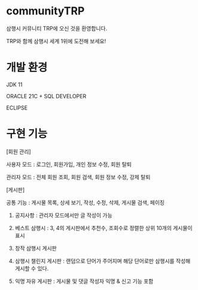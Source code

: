 # communityTRP

삼행시 커뮤니티 TRP에 오신 것을 환영합니다.

TRP와 함께 삼행시 세계 1위에 도전해 보세요!

# 개발 환경

JDK 11

ORACLE 21C + SQL DEVELOPER

ECLIPSE

# 구현 기능
[회원 관리]

사용자 모드 : 로그인, 회원가입, 개인 정보 수정, 회원 탈퇴

관리자 모드 : 전체 회원 조회, 회원 검색, 회원 정보 수정, 강제 탈퇴

[게시판]

공통 기능 : 게시물 목록, 상세 보기, 작성, 수정, 삭제, 게시물 검색, 페이징

1. 공지사항 : 관리자 모드에서만 글 작성이 가능

2. 베스트 삼행시 : 3, 4의 게시판에서 추천수, 조회수로 정렬한 상위 10개의 게시물이 표시

3. 창작 삼행시 게시판

4. 삼행시 챌린지 게시판 : 랜덤으로 단어가 주어지며 해당 단어로만 삼행시를 작성해 게시할 수 있다.

5. 익명 자유 게시판 : 게시물 및 댓글 작성자 익명 & 신고 기능 포함
